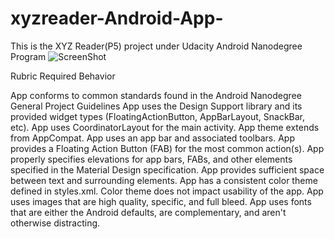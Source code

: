 # xyzreader-Android-App-
This is the XYZ Reader(P5) project under Udacity Android Nanodegree Program
![ScreenShot](https://cloud.githubusercontent.com/assets/4996494/19227072/2a6b3186-8ed2-11e6-801d-96792e616963.png)

Rubric
Required Behavior

App conforms to common standards found in the Android Nanodegree General Project Guidelines
App uses the Design Support library and its provided widget types (FloatingActionButton, AppBarLayout, SnackBar, etc).
App uses CoordinatorLayout for the main activity.
App theme extends from AppCompat.
App uses an app bar and associated toolbars.
App provides a Floating Action Button (FAB) for the most common action(s).
App properly specifies elevations for app bars, FABs, and other elements specified in the Material Design specification.
App provides sufficient space between text and surrounding elements.
App has a consistent color theme defined in styles.xml. Color theme does not impact usability of the app.
App uses images that are high quality, specific, and full bleed.
App uses fonts that are either the Android defaults, are complementary, and aren't otherwise distracting.
